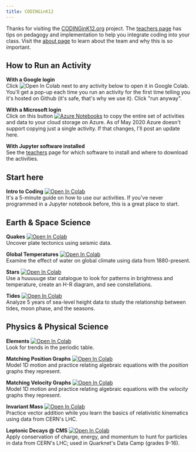 ```yaml
---
title: CODINGinK12  
---
```


Thanks for visiting the [CODINGinK12.org](http://www.CODINGinK12.org) project. The [teachers page](./teachers) has tips on pedagogy and implementation to help you integrate coding into your class. Visit the [about page](./about) to learn about the team and why this is so important.  

## How to Run an Activity  
**With a Google login**  
Click ![Open In Colab](https://colab.research.google.com/assets/colab-badge.svg) next to any activity below to open it in Google Colab. You'll get a pop-up each time you run an activity for the first time telling you it's hosted on Github (it's safe, that's why we use it). Click "run anyway".  
  
**With a Microsoft login**  
Click on this button [![Azure Notebooks](https://notebooks.azure.com/launch.svg)](https://notebooks.azure.com/import/gh/adamlamee/CODINGinK12/blob/master/notebooks/intro.ipynb) to copy the entire set of activities and data to your cloud storage on Azure. As of May 2020 Azure doesn't support copying just a single activity. If that changes, I'll post an update here.  
  
**With Jupyter software installed**  
See the [teachers](./teachers) page for which software to install and where to download the activities.  
  
## Start here  
**Intro to Coding** [![Open In Colab](https://colab.research.google.com/assets/colab-badge.svg)](https://colab.research.google.com/github/adamlamee/CODINGinK12/blob/master/notebooks/intro.ipynb)  
It's a 5-minute guide on how to use our activities. If you've never programmed in a Jupyter notebook before, this is a great place to start.  
  
## Earth & Space Science  
**Quakes** [![Open In Colab](https://colab.research.google.com/assets/colab-badge.svg)](https://colab.research.google.com/github/adamlamee/CODINGinK12/blob/master/notebooks/quakes.ipynb)  
Uncover plate tectonics using seismic data.  
  
**Global Temperatures** [![Open In Colab](https://colab.research.google.com/assets/colab-badge.svg)](https://colab.research.google.com/github/adamlamee/CODINGinK12/blob/master/notebooks/global-temp.ipynb)  
Examine the effect of water on global climate using data from 1880-present.  
  
**Stars** [![Open In Colab](https://colab.research.google.com/assets/colab-badge.svg)](https://colab.research.google.com/github/adamlamee/CODINGinK12/blob/master/notebooks/stars.ipynb)  
Use a huuuuuge star catalogue to look for patterns in brightness and temperature, create an H-R diagram, and see constellations.  
  
**Tides** [![Open In Colab](https://colab.research.google.com/assets/colab-badge.svg)](https://colab.research.google.com/github/adamlamee/CODINGinK12/blob/master/notebooks/tides.ipynb)  
Analyze 5 years of sea-level height data to study the relationship between tides, moon phase, and the seasons.  

## Physics & Physical Science  

**Elements** [![Open In Colab](https://colab.research.google.com/assets/colab-badge.svg)](https://colab.research.google.com/github/adamlamee/CODINGinK12/blob/master/notebooks/elements.ipynb)  
Look for trends in the periodic table.  
  
**Matching Position Graphs** [![Open In Colab](https://colab.research.google.com/assets/colab-badge.svg)](https://colab.research.google.com/github/adamlamee/CODINGinK12/blob/master/notebooks/matching-position-graphs.ipynb)  
Model 1D motion and practice relating algebraic equations with the *position* graphs they represent.  
  
**Matching Velocity Graphs** [![Open In Colab](https://colab.research.google.com/assets/colab-badge.svg)](https://colab.research.google.com/github/adamlamee/CODINGinK12/blob/master/notebooks/matching-velocity-graphs.ipynb)  
Model 1D motion and practice relating algebraic equations with the *velocity* graphs they represent.  
  
**Invariant Mass** [![Open In Colab](https://colab.research.google.com/assets/colab-badge.svg)](https://colab.research.google.com/github/adamlamee/CODINGinK12/blob/master/notebooks/invariant-mass.ipynb)  
Practice vector addition while you learn the basics of relativistic kinematics using data from CERN's LHC.  
  
**Leptonic Decays @ CMS** [![Open In Colab](https://colab.research.google.com/assets/colab-badge.svg)](https://colab.research.google.com/github/adamlamee/CODINGinK12/blob/master/notebooks/leptonic-decays.ipynb)  
Apply conservation of charge, energy, and momentum to hunt for particles in data from CERN's LHC; used in Quarknet's Data Camp (grades 9-16).
